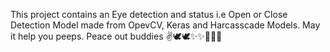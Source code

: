 This project contains an Eye detection and status i.e Open or Close Detection Model made from OpevCV, Keras and Harcasscade Models. May it help you peeps. Peace out buddies ✌️🕊️🕊️✨✨👨‍💻🫡
